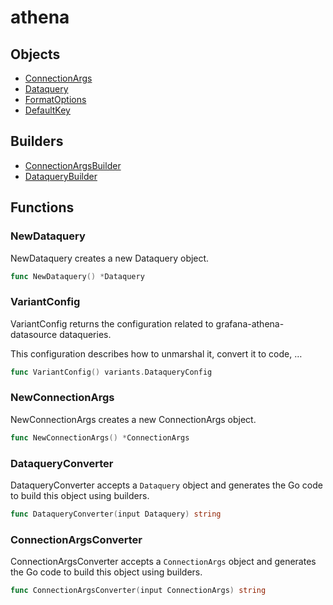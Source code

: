 # athena

## Objects

 * <span class="badge object-type-struct"></span> [ConnectionArgs](./object-ConnectionArgs.md)
 * <span class="badge object-type-struct"></span> [Dataquery](./object-Dataquery.md)
 * <span class="badge object-type-enum"></span> [FormatOptions](./object-FormatOptions.md)
 * <span class="badge object-type-scalar"></span> [DefaultKey](./object-DefaultKey.md)
## Builders

 * <span class="badge builder"></span> [ConnectionArgsBuilder](./builder-ConnectionArgsBuilder.md)
 * <span class="badge builder"></span> [DataqueryBuilder](./builder-DataqueryBuilder.md)
## Functions

### <span class="badge function"></span> NewDataquery

NewDataquery creates a new Dataquery object.

```go
func NewDataquery() *Dataquery
```

### <span class="badge function"></span> VariantConfig

VariantConfig returns the configuration related to grafana-athena-datasource dataqueries.

This configuration describes how to unmarshal it, convert it to code, …

```go
func VariantConfig() variants.DataqueryConfig
```

### <span class="badge function"></span> NewConnectionArgs

NewConnectionArgs creates a new ConnectionArgs object.

```go
func NewConnectionArgs() *ConnectionArgs
```

### <span class="badge function"></span> DataqueryConverter

DataqueryConverter accepts a `Dataquery` object and generates the Go code to build this object using builders.

```go
func DataqueryConverter(input Dataquery) string
```

### <span class="badge function"></span> ConnectionArgsConverter

ConnectionArgsConverter accepts a `ConnectionArgs` object and generates the Go code to build this object using builders.

```go
func ConnectionArgsConverter(input ConnectionArgs) string
```


